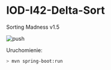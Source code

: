# IOD-I42-Delta-Sort
Sorting Madness v1.5

![push](https://github.com/majsterkovic/IOD-I42-Delta-Sort/actions/workflows/compile.yml/badge.svg)

Uruchomienie:
```bash
> mvn spring-boot:run
```
